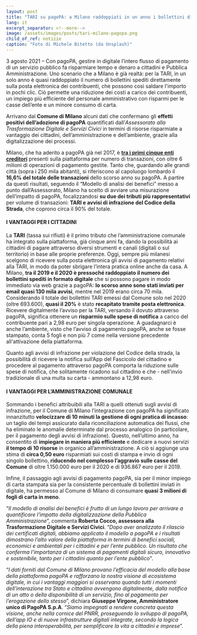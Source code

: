 ```yaml
---
layout: post
title: "TARI su pagoPA: a Milano raddoppiati in un anno i bollettini digitali, con risparmi per l’amministrazione e i cittadini"
lang: it
excerpt_separator: <!--more-->
image: /assets/images/posts/tari-milano-pagopa.png
child_of_ref: notizie
caption: "Foto di Michele Bitetto (da Unsplash)"
---
```


3 agosto 2021 – Con pagoPA, gestire in digitale l’intero flusso di pagamento di un servizio pubblico fa risparmiare tempo e denaro a cittadini e Pubblica Amministrazione. Uno scenario che a Milano è già realtà: per la TARI, in un solo anno è quasi raddoppiato il numero di bollettini spediti direttamente sulla posta elettronica dei contribuenti, che possono così saldare l'importo in pochi clic. Ciò permette una riduzione dei costi a carico dei contribuenti, un impiego più efficiente del personale amministrativo con risparmi per le casse dell’ente e un minore consumo di carta. 
<!--more-->


Arrivano dal **Comune di Milano** alcuni dati che confermano gli **effetti positivi dell’adozione di pagoPA** quantificati dall’*Assessorato alla Trasformazione Digitale e Servizi Civici* in termini di risorse risparmiate a vantaggio dei cittadini, dell’amministrazione e dell’ambiente, grazie alla digitalizzazione dei processi. 


Milano, che ha aderito a pagoPA già nel 2017, è **[tra i primi cinque enti creditori](https://www.pagopa.gov.it/it/dashboard/)** presenti sulla piattaforma per numero di transazioni, con oltre 6 milioni di operazioni di pagamento gestite. Tanto che, guardando alle grandi città (sopra i 250 mila abitanti), si riferiscono al capoluogo lombardo il **16,6% del totale delle transazioni** dello scorso anno su pagoPA. A partire da questi risultati, seguendo il “Modello di analisi dei benefici” messo a punto dall’Assessorato, Milano ha scelto di avviare una misurazione dell’impatto di pagoPA, focalizzandosi **su due dei tributi più rappresentativi** per volume di transazioni: **TARI e avvisi di infrazione del Codice della Strada**, che coprono circa il 90% del totale.


#### I VANTAGGI PER I CITTADINI


La **TARI** (tassa sui rifiuti) è il primo tributo che l’amministrazione comunale ha integrato sulla piattaforma, già cinque anni fa, dando la possibilità ai cittadini di pagare attraverso diversi strumenti e canali (digitali o sul territorio) in base alle proprie preferenze. Oggi, sempre più milanesi scelgono di ricevere sulla posta elettronica gli avvisi di pagamento relativi alla TARI, in modo da poter sbrigare l’intera pratica online anche da casa. A Milano, **tra il 2019 e il 2020 è pressoché raddoppiato il numero dei bollettini spediti in formato digitale** che si possono pagare in modo immediato via web grazie a pagoPA: **lo scorso anno sono stati inviati per email quasi 130 mila avvisi**, mentre nel 2019 erano circa 70 mila. Considerando il totale dei bollettini TARI emessi dal Comune solo nel 2020 (oltre 693.600), **quasi il 20%** è stato **recapitato tramite posta elettronica**. Ricevere digitalmente l’avviso per la TARI, versando il dovuto attraverso pagoPA, significa ottenere un **risparmio sulle spese di notifica** a carico del contribuente pari a 2,98 euro per singola operazione. A guadagnarci è anche l’ambiente, visto che l’avviso di pagamento pagoPA, anche se fosse stampato, conta 5 fogli e non più 7 come nella versione precedente all'attivazione della piattaforma.

 

Quanto agli avvisi di infrazione per violazione del Codice della strada, la possibilità di ricevere la notifica sull’App del Fascicolo del cittadino e procedere al pagamento attraverso pagoPA comporta la riduzione sulle spese di notifica, che solitamente ricadono sul cittadino e che - nell’invio tradizionale di una multa su carta - ammontano a 12,98 euro.


#### I VANTAGGI PER L’AMMINISTRAZIONE COMUNALE

Sommando i benefici attribuibili alla TARI a quelli ottenuti sugli avvisi di infrazione, per il Comune di Milano l’integrazione con pagoPA ha significato innanzitutto **velocizzare di 10 minuti la gestione di ogni pratica di incasso**: un taglio dei tempi assicurato dalla riconciliazione automatica dei flussi, che ha eliminato le anomalie determinate dal processo analogico (in particolare, per il pagamento degli avvisi di infrazione). Questo, nell’ultimo anno, ha consentito di **impiegare in maniera più efficiente** e dedicare a nuovi servizi **il tempo di 10 risorse** in organico all’amministrazione. A ciò si aggiunge una stima di **circa 0,50 euro** risparmiati sui costi di stampa e invio di ogni singolo bollettino, **riducendo nel complesso l’aggravio sulle casse del Comune** di oltre 1.150.000 euro per il 2020 e di 936.867 euro per il 2019.

Infine, il passaggio agli avvisi di pagamento pagoPA, sia per il minor impiego di carta stampata sia per la consistente percentuale di bollettini inviati in digitale, ha permesso al Comune di Milano di consumare **quasi 3 milioni di fogli di carta in meno**.

“*Il modello di analisi dei benefici è frutto di un lungo lavoro per arrivare a quantificare l’impatto della digitalizzazione della Pubblica Amministrazione*”,  commenta **Roberta Cocco, assessora alla Trasformazione Digitale e Servizi Civici**. “*Dopo aver analizzato il rilascio dei certificati digitali, abbiamo applicato il modello a pagoPA e i risultati dimostrano l’alto valore della piattaforma in termini di benefici sociali, economici e ambientali per i cittadini e per l’ente pubblico. Un risultato che conferma l’importanza di un sistema di pagamenti digitali sicuro, innovativo e sostenibile, tanto per i cittadini quanto per l’ente pubblico*". 

“*I dati forniti dal Comune di Milano provano l’efficacia del modello alla base della piattaforma pagoPA e rafforzano la nostra visione di ecosistema digitale, in cui i vantaggi maggiori si osservano quando tutti i momenti dell’interazione tra Stato e cittadino avvengono digitalmente, dalla notifica di un atto o della disponibilità di un servizio, fino al pagamento per l’erogazione dello stesso*”, dichiara **Giuseppe Virgone, Amministratore unico di PagoPA S.p.A**. “*Siamo impegnati a rendere concreta questa visione, anche nella cornice del PNRR, proseguendo lo sviluppo di pagoPA, dell’app IO e di nuove infrastrutture digitali integrate, secondo la logica della piena interoperabilità, per semplificare la vita a cittadini e imprese*”.
